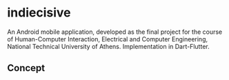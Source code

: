 # indiecisive

An Android mobile application, developed as the final project for the course of Human-Computer Interaction, Electrical and Computer Engineering, National Technical University of Athens. Implementation in Dart-Flutter.

## Concept
